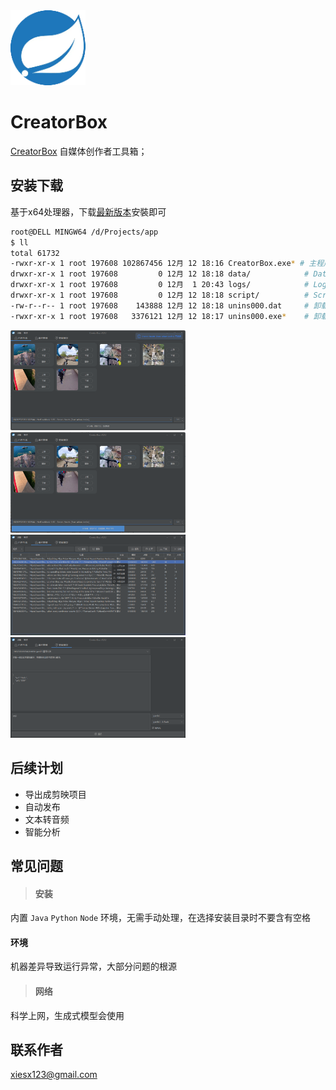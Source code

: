 <img src="images/favicon.png" alt="CreatorBox" width="120"/>

# CreatorBox

[CreatorBox](https://github.com/xiesx123/CreatorBox) 自媒体创作者工具箱；

## 安装下载

基于x64处理器，下载[最新版本](https://github.com/xiesx123/CreatorBox/tags)安裝即可

```sh
root@DELL MINGW64 /d/Projects/app
$ ll
total 61732
-rwxr-xr-x 1 root 197608 102867456 12月 12 18:16 CreatorBox.exe* # 主程序
drwxr-xr-x 1 root 197608         0 12月 12 18:18 data/            # Data  数据目录
drwxr-xr-x 1 root 197608         0 12月  1 20:43 logs/            # Logs  日志目录
drwxr-xr-x 1 root 197608         0 12月 12 18:18 script/          # Script脚本目录
-rw-r--r-- 1 root 197608    143888 12月 12 18:18 unins000.dat     # 卸载文件列表
-rwxr-xr-x 1 root 197608   3376121 12月 12 18:17 unins000.exe*    # 卸载程序
```
<img src="screenshot/s1.png" alt="CreatorBox" width="280"/> 
<img src="screenshot/s2.png" alt="CreatorBox" width="280"/> 
<img src="screenshot/s3.png" alt="CreatorBox" width="280"/> 
<img src="screenshot/s4.png" alt="CreatorBox" width="280"/>


## 后续计划

- 导出成剪映项目
- 自动发布
- 文本转音频
- 智能分析

## 常见问题

> #### 安装

内置 `Java` `Python` `Node` 环境，无需手动处理，在选择安装目录时不要含有空格

#### 环境

机器差异导致运行异常，大部分问题的根源

> #### 网络

科学上网，生成式模型会使用

## 联系作者

xiesx123@gmail.com
